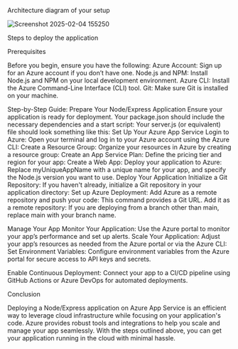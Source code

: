 
Architecture diagram of your setup

![Screenshot 2025-02-04 155250](https://github.com/user-attachments/assets/937dca84-e50f-4243-9d7f-08e1fbdda40e)




Steps to deploy the application


Prerequisites

Before you begin, ensure you have the following:
Azure Account: Sign up for an Azure account if you don’t have one.
Node.js and NPM: Install Node.js and NPM on your local development environment.
Azure CLI: Install the Azure Command-Line Interface (CLI) tool.
Git: Make sure Git is installed on your machine.

Step-by-Step Guide:
Prepare Your Node/Express Application
Ensure your application is ready for deployment. Your package.json should include the necessary dependencies and a start script:
Your server.js (or equivalent) file should look something like this:
Set Up Your Azure App Service
Login to Azure: Open your terminal and log in to your Azure account using the Azure CLI:
Create a Resource Group: Organize your resources in Azure by creating a resource group:
Create an App Service Plan: Define the pricing tier and region for your app:
Create a Web App: Deploy your application to Azure:
Replace myUniqueAppName with a unique name for your app, and specify the Node.js version you want to use.
Deploy Your Application
Initialize a Git Repository: If you haven't already, initialize a Git repository in your application directory:
Set up Azure Deployment: Add Azure as a remote repository and push your code:
This command provides a Git URL. Add it as a remote repository:
If you are deploying from a branch other than main, replace main with your branch name.

Manage Your App
Monitor Your Application: Use the Azure portal to monitor your app’s performance and set up alerts.
Scale Your Application: Adjust your app’s resources as needed from the Azure portal or via the Azure CLI:
Set Environment Variables: Configure environment variables from the Azure portal for secure access to API keys and secrets.

Enable Continuous Deployment: Connect your app to a CI/CD pipeline using GitHub Actions or Azure DevOps for automated deployments.

Conclusion

Deploying a Node/Express application on Azure App Service is an efficient way to leverage cloud infrastructure while focusing on your application's code. Azure provides robust tools and integrations to help you scale and manage your app seamlessly. With the steps outlined above, you can get your application running in the cloud with minimal hassle.
